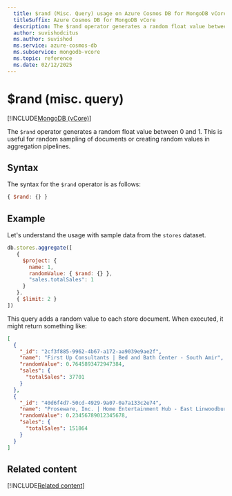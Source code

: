 ```yaml
---
  title: $rand (Misc. Query) usage on Azure Cosmos DB for MongoDB vCore
  titleSuffix: Azure Cosmos DB for MongoDB vCore
  description: The $rand operator generates a random float value between 0 and 1.
  author: suvishodcitus
  ms.author: suvishod
  ms.service: azure-cosmos-db
  ms.subservice: mongodb-vcore
  ms.topic: reference
  ms.date: 02/12/2025
---
```


# $rand (misc. query)

[!INCLUDE[MongoDB (vCore)](~/reusable-content/ce-skilling/azure/includes/cosmos-db/includes/appliesto-mongodb-vcore.md)]

The `$rand` operator generates a random float value between 0 and 1. This is useful for random sampling of documents or creating random values in aggregation pipelines. 

## Syntax

The syntax for the `$rand` operator is as follows:

```javascript
{ $rand: {} }
```

## Example

Let's understand the usage with sample data from the `stores` dataset.

```javascript
db.stores.aggregate([
   { 
     $project: {
       name: 1,
       randomValue: { $rand: {} },
       "sales.totalSales": 1
     }
   },
   { $limit: 2 }
])
```

This query adds a random value to each store document. When executed, it might return something like:

```json
[
  {
    "_id": "2cf3f885-9962-4b67-a172-aa9039e9ae2f",
    "name": "First Up Consultants | Bed and Bath Center - South Amir",
    "randomValue": 0.7645893472947384,
    "sales": {
      "totalSales": 37701
    }
  },
  {
    "_id": "40d6f4d7-50cd-4929-9a07-0a7a133c2e74",
    "name": "Proseware, Inc. | Home Entertainment Hub - East Linwoodbury",
    "randomValue": 0.23456789012345678,
    "sales": {
      "totalSales": 151864
    }
  }
]
```

## Related content

[!INCLUDE[Related content](../includes/related-content.md)]
